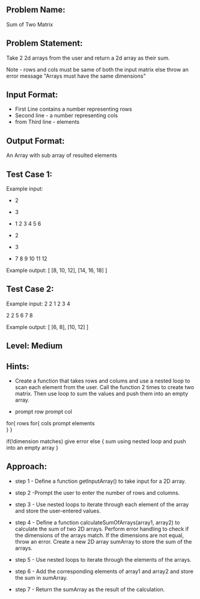 ## Problem Name:
Sum of Two Matrix

## Problem Statement:
Take 2 2d arrays from the user and return a 2d 
array as their sum.

Note  - rows and cols must be same of both the 
input matrix else throw an error message "Arrays must have the same 
dimensions"


## Input Format:
- First Line contains a number representing rows
- Second line - a number representing cols
- from Third line - elements

## Output Format:
An Array with sub array of resulted elements

## Test Case 1:
Example input:
- 2
- 3
- 1
2
3
4
5
6

- 2
- 3
- 7
8
9
10
11
12

Example output:
[
  [8, 10, 12],
  [14, 16, 18]
]

## Test Case 2:
Example input:
2
2
1
2
3
4

2
2
5
6
7
8

Example output:
[
  [6, 8],
  [10, 12]
]

## Level: Medium

## Hints:
- Create a function that takes rows and colums and 
use a nested loop to scan each element from 
the user.
Call the function 2 times to create two matrix.
Then use loop to sum the values and push them
into an empty array.

- prompt row
prompt col

for{ rows
   for{ cols
     prompt elements     
  }
}

if(!dimension matches)
  give error
else
{
    sum using nested loop
    and push into an empty array
}





## Approach:
- step 1 - Define a function getInputArray() to take input for a 2D array. 

- step 2 -Prompt the user to enter the number of rows and columns. 

- step 3 - Use nested loops to iterate through each element of the array 
             and store the user-entered values.

- step 4 - Define a function calculateSumOfArrays(array1, array2) to calculate the 
          sum of two 2D arrays. Perform error handling to check if the dimensions of the 
          arrays match. If the dimensions are not equal, throw an error.
          Create a new 2D array sumArray to store the sum of the arrays.

- step 5 - Use nested loops to iterate through the elements of the arrays. 

- step 6 - Add the corresponding elements of array1 and array2 and store the sum in 
             sumArray.

- step 7 - Return the sumArray as the result of the calculation.
